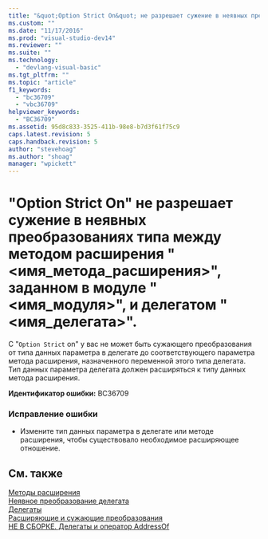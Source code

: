 ```yaml
---
title: "&quot;Option Strict On&quot; не разрешает сужение в неявных преобразованиях типа между методом расширения &quot;&lt;имя_метода_расширения&gt;&quot;, заданном в модуле &quot;&lt;имя_модуля&gt;&quot;, и делегатом &quot;&lt;имя_делегата&gt;&quot;. | Microsoft Docs"
ms.custom: ""
ms.date: "11/17/2016"
ms.prod: "visual-studio-dev14"
ms.reviewer: ""
ms.suite: ""
ms.technology: 
  - "devlang-visual-basic"
ms.tgt_pltfrm: ""
ms.topic: "article"
f1_keywords: 
  - "bc36709"
  - "vbc36709"
helpviewer_keywords: 
  - "BC36709"
ms.assetid: 95d8c833-3525-411b-98e8-b7d3f61f75c9
caps.latest.revision: 5
caps.handback.revision: 5
author: "stevehoag"
ms.author: "shoag"
manager: "wpickett"
---
```

# &quot;Option Strict On&quot; не разрешает сужение в неявных преобразованиях типа между методом расширения &quot;&lt;имя_метода_расширения&gt;&quot;, заданном в модуле &quot;&lt;имя_модуля&gt;&quot;, и делегатом &quot;&lt;имя_делегата&gt;&quot;.
С "`Option Strict` on" у вас не может быть сужающего преобразования от типа данных параметра в делегате до соответствующего параметра метода расширения, назначенного переменной этого типа делегата. Тип данных параметра делегата должен расширяться к типу данных метода расширения.  
  
 **Идентификатор ошибки:** BC36709  
  
### Исправление ошибки  
  
-   Измените тип данных параметра в делегате или методе расширения, чтобы существовало необходимое расширяющее отношение.  
  
## См. также  
 [Методы расширения](../Topic/Extension%20Methods%20\(Visual%20Basic\).md)   
 [Неявное преобразование делегата](../Topic/Relaxed%20Delegate%20Conversion%20\(Visual%20Basic\).md)   
 [Делегаты](../Topic/Delegates%20\(Visual%20Basic\).md)   
 [Расширяющие и сужающие преобразования](../Topic/Widening%20and%20Narrowing%20Conversions%20\(Visual%20Basic\).md)   
 [НЕ В СБОРКЕ. Делегаты и оператор AddressOf](http://msdn.microsoft.com/ru-ru/7b2ed932-8598-4355-b2f7-5cedb23ee86f)